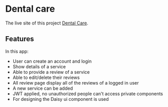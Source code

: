 # Dental care

The live site of this project [Dental Care](http://localhost:5000/reviews).

## Features

In this app: 

- User can create an account and login
- Show details of a service
- Able to provide a review of a service
- Able to edit/delete their reviews
- All review page display all of the reviews of a logged in user
- A new service can be added
- JWT applied, no unauthorized people can't access private components
- For designing the Daisy ui component is used